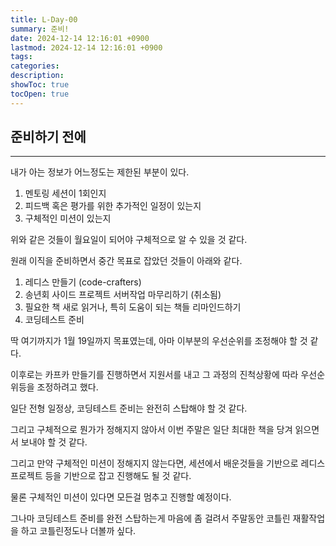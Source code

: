 ```yaml
---
title: L-Day-00
summary: 준비!
date: 2024-12-14 12:16:01 +0900
lastmod: 2024-12-14 12:16:01 +0900
tags: 
categories: 
description: 
showToc: true
tocOpen: true
---
```


## 준비하기 전에
---
내가 아는 정보가 어느정도는 제한된 부분이 있다.
1. 멘토링 세션이 1회인지 
2. 피드백 혹은 평가를 위한 추가적인 일정이 있는지
3. 구체적인 미션이 있는지 

위와 같은 것들이 월요일이 되어야 구체적으로 알 수 있을 것 같다.

원래 이직을 준비하면서 중간 목표로 잡았던 것들이 아래와 같다.
1. 레디스 만들기 (code-crafters)
2. 송년회 사이드 프로젝트 서버작업 마무리하기 (취소됨)
3. 필요한 책 새로 읽거나, 특히 도움이 되는 책들 리마인드하기
4. 코딩테스트 준비

딱 여기까지가 1월 19일까지 목표였는데, 아마 이부분의 우선순위를 조정해야 할 것 같다.

이후로는 카프카 만들기를 진행하면서 지원서를 내고 그 과정의 진척상황에 따라 우선순위등을 조정하려고 했다.

일단 전형 일정상, 코딩테스트 준비는 완전히 스탑해야 할 것 같다.

그리고 구체적으로 뭔가가 정해지지 않아서 이번 주말은 일단 최대한 책을 당겨 읽으면서 보내야 할 것 같다.

그리고 만약 구체적인 미션이 정해지지 않는다면, 세션에서 배운것들을 기반으로 레디스 프로젝트 등을 기반으로 잡고 진행해도 될 것 같다.

물론 구체적인 미션이 있다면 모든걸 멈추고 진행할 예정이다.

그나마 코딩테스트 준비를 완전 스탑하는게 마음에 좀 걸려서 주말동안 코틀린 재활작업을 하고 코틀린정도나 더볼까 싶다.

